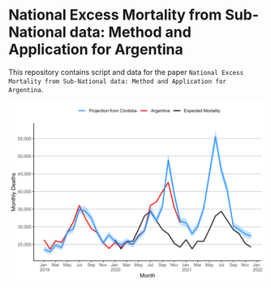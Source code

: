 # National Excess Mortality from Sub-National data: Method and Application for Argentina

This repository contains script and data for the paper `National Excess Mortality from Sub-National data: Method and Application for Argentina`.

![World Mortality coverage](figure2.png)
